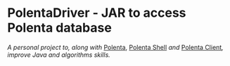 # PolentaDriver - JAR to access Polenta database

<p><i>A personal project to, along with</i> <a href="https://github.com/pmbr/polenta">Polenta</a>, <a href="https://github.com/pmbr/polentashell">Polenta Shell</a> <i>and</i> <a href="https://github.com/pmbr/polentaclient">Polenta Client</a><i>, improve Java and algorithms skills.</i>

